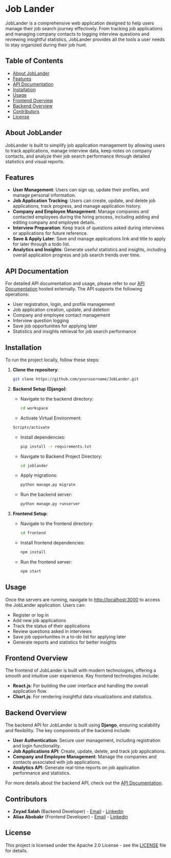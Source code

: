 # Job Lander

JobLander is a comprehensive web application designed to help users manage their job search journey effectively. From tracking job applications and managing company contacts to logging interview questions and reviewing insightful statistics, JobLander provides all the tools a user needs to stay organized during their job hunt.

## Table of Contents
- [About JobLander](#about-joblander)
- [Features](#features)
- [API Documentation](#api-documentation)
- [Installation](#installation)
- [Usage](#usage)
- [Frontend Overview](#frontend-overview)
- [Backend Overview](#backend-overview)
- [Contributors](#contributors)
- [License](#license)

## About JobLander
JobLander is built to simplify job application management by allowing users to track applications, manage interview data, keep notes on company contacts, and analyze their job search performance through detailed statistics and visual reports.

## Features
- **User Management**: Users can sign up, update their profiles, and manage personal information.
- **Job Application Tracking**: Users can create, update, and delete job applications, track progress, and manage application history.
- **Company and Employee Management**: Manage companies and contacted employees during the hiring process, including adding and editing company and employee details.
- **Interview Preparation**: Keep track of questions asked during interviews or applications for future reference.
- **Save & Apply Later**: Save and manage applications link and title to apply for later through a todo list.
- **Analytics and Insights**: Generate useful statistics and insights, including overall application progress and job search trends over time.

## API Documentation
For detailed API documentation and usage, please refer to our [API Documentation](#) hosted externally. The API supports the following operations:
- User registration, login, and profile management
- Job application creation, update, and deletion
- Company and employee contact management
- Interview question logging
- Save job opportunities for applying later
- Statistics and insights retrieval for job search performance

## Installation
To run the project locally, follow these steps:

1. **Clone the repository**:
    ```bash
    git clone https://github.com/yourusername/JobLander.git
    ```

2. **Backend Setup (Django)**:
   - Navigate to the backend directory:
     ```bash
     cd workspace
     ```
    - Activate Virtual Environment:
     ```bash
     Scripts/activate
     ```
   - Install dependencies:
     ```bash
     pip install -r requirements.txt
     ```
   - Navigate to Backend Project Directory:
     ```bash
     cd joblander
     ```
   - Apply migrations:
     ```bash
     python manage.py migrate
     ```
   - Run the backend server:
     ```bash
     python manage.py runserver
     ```

3. **Frontend Setup**:
   - Navigate to the frontend directory:
     ```bash
     cd frontend
     ```
   - Install frontend dependencies:
     ```bash
     npm install
     ```
   - Run the frontend server:
     ```bash
     npm start
     ```

## Usage
Once the servers are running, navigate to [http://localhost:3000](http://localhost:3000) to access the JobLander application. Users can:
- Register or log in
- Add new job applications
- Track the status of their applications
- Review questions asked in interviews
- Save job opportunities in a to-do list for applying later
- Generate reports and statistics for better insights

## Frontend Overview
The frontend of JobLander is built with modern technologies, offering a smooth and intuitive user experience. Key frontend technologies include:
- **React.js**: For building the user interface and handling the overall application flow.
- **Chart.js**: For rendering insightful data visualizations and statistics.

## Backend Overview
The backend API for JobLander is built using **Django**, ensuring scalability and flexibility. The key components of the backend include:
- **User Authentication**: Secure user management, including registration and login functionality.
- **Job Applications API**: Create, update, delete, and track job applications.
- **Company and Employee Management**: Manage the companies and contacts associated with job applications.
- **Analytics API**: Generate real-time reports on job application performance and statistics.

For more details about the backend API, check out the [API Documentation](https://app.swaggerhub.com/apis-docs/ZEYADMOUSSA_1/JobLanderAPIs/1.0.3).

## Contributors
- **Zeyad Salah** (Backend Developer) - [Email](zeyad.moussa@ejust.edu.eg) - [Linkedin](https://www.linkedin.com/in/zeyad02/)
- **Aliaa Abobakr** (Frontend Developer) - [Email](zeyad.moussa@ejust.edu.eg) - [Linkedin](#)

## License
This project is licensed under the Apache 2.0 License - see the [LICENSE](LICENSE) file for details.
